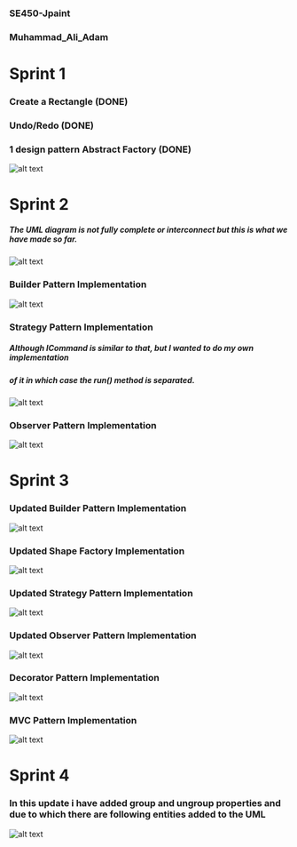 
### SE450-Jpaint
### Muhammad_Ali_Adam
# Sprint 1
### Create a Rectangle (DONE)
### Undo/Redo (DONE)
### 1 design pattern Abstract Factory (DONE)
![alt text](UMLS/sprint1.png "UML") <br>

# Sprint 2
##### The UML diagram is not fully complete or interconnect but this is what we have made so far.
![alt text](UMLS/sprint-2.png "UML") <br>
### Builder Pattern Implementation
![alt text](UMLS/builder-pattern.png "UML") <br>
### Strategy Pattern Implementation
##### Although ICommand is similar to that, but I wanted to do my own implementation
##### of it in which case the run() method is separated.
![alt text](UMLS/strategy-pattern.png "UML") <br>
### Observer Pattern Implementation
![alt text](UMLS/observer-pattern.png "UML") <br>

# Sprint 3

### Updated Builder Pattern Implementation
![alt text](UMLS/builder-pattern-3.png "UML") <br>

### Updated Shape Factory Implementation
![alt text](UMLS/shape-factory-3.png "UML") <br>

### Updated Strategy Pattern Implementation
![alt text](UMLS/strategy-pattern-3.png "UML") <br>

### Updated Observer Pattern Implementation
![alt text](UMLS/observer-pattern-3.png "UML") <br>

### Decorator Pattern Implementation
![alt text](UMLS/decorator-pattern-3.png "UML") <br>

### MVC Pattern Implementation
![alt text](UMLS/mvc-pattern.png "UML") <br>

# Sprint 4
### In this update i have added group and ungroup properties and due to which there are following entities added to the UML
![alt text](UMLS/update-4.png "UML") <br>